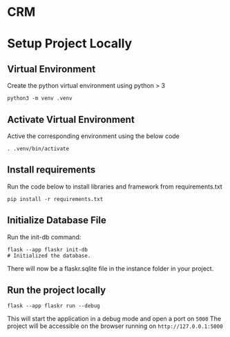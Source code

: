 # CRM


# Setup Project Locally

## Virtual Environment

Create the python virtual environment using python > 3

```
python3 -m venv .venv
```

## Activate Virtual Environment

Active the corresponding environment using the below code

```
. .venv/bin/activate
```

## Install requirements

Run the code below to install libraries and framework from requirements.txt

```
pip install -r requirements.txt 
```


## Initialize Database File

Run the init-db command:

```
flask --app flaskr init-db
# Initialized the database.
```

There will now be a flaskr.sqlite file in the instance folder in your project.

## Run the project locally

```
flask --app flaskr run --debug
```

This will start the application in a debug mode and open a port on `5000`
The project will be accessible on the browser running on `http://127.0.0.1:5000`